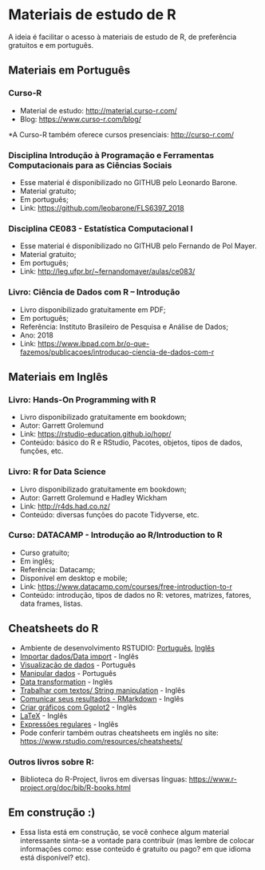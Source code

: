 # Materiais de estudo de R 

A ideia é facilitar o acesso à materiais de estudo de R, de preferência gratuitos e em português. 

## Materiais em Português

### Curso-R
- Material de estudo: http://material.curso-r.com/
- Blog: https://www.curso-r.com/blog/

*A Curso-R também oferece cursos presenciais: http://curso-r.com/

### Disciplina Introdução à Programação e Ferramentas Computacionais para as Ciências Sociais
- Esse material é disponibilizado no GITHUB pelo Leonardo Barone. 
- Material gratuito;
- Em português;
- Link: https://github.com/leobarone/FLS6397_2018

### Disciplina CE083 - Estatística Computacional I
- Esse material é disponibilizado no GITHUB pelo  Fernando de Pol Mayer. 
- Material gratuito;
- Em português;
- Link: http://leg.ufpr.br/~fernandomayer/aulas/ce083/


### Livro: Ciência de Dados com R – Introdução
- Livro disponibilizado gratuitamente em PDF;
- Em português; 
- Referência: Instituto Brasileiro de Pesquisa e Análise de Dados;
- Ano: 2018
- Link: https://www.ibpad.com.br/o-que-fazemos/publicacoes/introducao-ciencia-de-dados-com-r

## Materiais em Inglês

### Livro: Hands-On Programming with R
- Livro disponibilizado gratuitamente em bookdown; 
- Autor: Garrett Grolemund
- Link: https://rstudio-education.github.io/hopr/
- Conteúdo: básico do R e RStudio, Pacotes, objetos, tipos de dados, funções, etc.

### Livro: R for Data Science
- Livro disponibilizado gratuitamente em bookdown; 
- Autor: Garrett Grolemund e Hadley Wickham
- Link: http://r4ds.had.co.nz/
- Conteúdo: diversas funções do pacote Tidyverse, etc.

### Curso: DATACAMP - Introdução ao R/Introduction to R
- Curso gratuito;
- Em inglês;
- Referência: Datacamp;
- Disponível em desktop e mobile;
- Link: https://www.datacamp.com/courses/free-introduction-to-r 
- Conteúdo: introdução, tipos de dados no R: vetores, matrizes, fatores, data frames, listas.

## Cheatsheets do R
- Ambiente de desenvolvimento RSTUDIO: [Português](https://github.com/rstudio/cheatsheets/raw/master/translations/portuguese/rstudio-IDE-cheatsheet-portuguese.pdf), [Inglês](https://github.com/rstudio/cheatsheets/raw/master/rstudio-ide.pdf)
- [Importar dados/Data import](https://github.com/rstudio/cheatsheets/raw/master/data-import.pdf) - Inglês
- [Visualização de dados](https://github.com/rstudio/cheatsheets/raw/master/translations/portuguese/ggplot2-cheatsheet-portuguese.pdf) - Português
- [Manipular dados](https://github.com/rstudio/cheatsheets/raw/master/translations/portuguese/data-wrangling-cheatsheet-portuguese.pdf) - Português
- [Data transformation](https://github.com/rstudio/cheatsheets/raw/master/data-transformation.pdf) - Inglês
- [Trabalhar com textos/ String manipulation](https://github.com/rstudio/cheatsheets/raw/master/strings.pdf) - Inglês
- [Comunicar seus resultados - RMarkdown](https://github.com/rstudio/cheatsheets/raw/master/rmarkdown-2.0.pdf) - Inglês
- [Criar gráficos com Ggplot2](https://github.com/rstudio/cheatsheets/raw/master/data-visualization-2.1.pdf) - Inglês
- [LaTeX](https://wch.github.io/latexsheet/) - Inglês
- [Expressões regulares](https://github.com/rstudio/cheatsheets/raw/master/regex.pdf) - Inglês
- Pode conferir também outras cheatsheets em inglês no site: https://www.rstudio.com/resources/cheatsheets/ 

### Outros livros sobre R:
- Biblioteca do R-Project, livros em diversas línguas: https://www.r-project.org/doc/bib/R-books.html

## Em construção :)
- Essa lista está em construção, se você conhece algum material interessante sinta-se a vontade para contribuir (mas lembre de colocar informações como: esse conteúdo é gratuito ou pago? em que idioma está disponível? etc).

